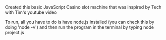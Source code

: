 Created this basic JavaScript Casino slot machine that was inspired by Tech with Tim's youtube video

To run, all you have to do is have node.js installed (you can check this by doing 'node -v') and then run the program in the terminal by typing node project.js 



